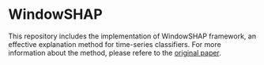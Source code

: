 # WindowSHAP
 
This repository includes the implementation of WindowSHAP framework, an effective explanation method for time-series classifiers. For more information about the method, please refere to the [original paper](https://arxiv.org/abs/2211.06507).
